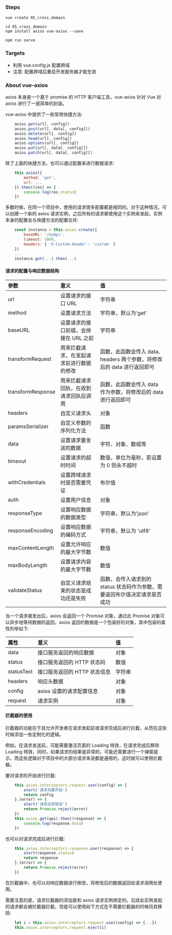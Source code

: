 
### Steps

```
vue create 05_cross_domain
```

```
cd 05_cross_domain
npm install axios vue-axios --save
```

```
npm run serve
```

### Targets

- 利用 vue.config.js 配置跨域
- 注意: 配置跨域后重启开发服务器才能生效


### About vue-axios

axios 本身是一个基于 promise 的 HTTP 客户端工具，vue-axios 针对 Vue 对 axios 进行了一层简单的封装。

vue-axios 中提供了一些常用快捷方法:
```js
    axios.get(url[, config])
    axios.post(url[, data[, config]])
    axios.delete(url[, config])
    axios.head(url[, config])
    axios.options(url[, config])
    axios.put(url[, data[, config]])
    axios.patch(url[, data[, config]])
```

除了上面的快捷方法，也可以通过配置来进行数据请求:
```js
    this.axios({
        method: 'get',
        url: ...
    }).then((res) => {
        console.log(res.status)
    })
```

多数时候，在同一个项目中，使用的请求很多配置都是相同的。对于这种情况，可以创建一个新的 axios 请求实例，之后所有的请求都使用这个实例来发起，实例本身的配置会与快捷方法的配置合并:
```js
    const instance = this.axios.create({
        baseURL: '/myApi',
        timeout: 1000,
        headers: { 'X-Custom-Header': 'custom' }
    })
    ...
    instance.get(...).then(...)
```

#### 请求的配置与响应数据结构

| 参数 | 意义 | 值 |
|:----|:-----|:---|
| url | 设置请求的接口 URL | 字符串 |
| method | 设置请求方法 | 字符串，默认为'get' |
| baseURL | 设置请求的接口前缀，会拼接在 URL 之前 | 字符串 |
| transformRequest | 用来拦截请求，在发起请求前进行数据的修改 | 函数，此函数会传入 data、headers 两个参数，将修改后的 data 进行返回即可 |
| transformResponse | 用来拦截请求回执，在收到请求回执后调用 | 函数，此函数会传入 data 作为参数，将修改后的 data 进行返回即可 |
| headers | 自定义请求头 | 对象 |
| paramsSerializer | 自定义参数的序列化方法 | 函数 |
| data | 设置请求要发送的数据 | 字符、对象、数组等 |
| timeout | 设置请求的超时时间 | 数值，单位为毫秒，若设置为 0 则永不超时 |
| withCredentials | 设置跨域请求时是否需要凭证 | 布尔值 |
| auth | 设置用户信息 | 对象 |
| responseType | 设置响应数据的数据类型 | 字符串，默认为'json' |
| responseEncoding | 设置响应数据的编码方式 | 字符串，默认为 'utf8' |
| maxContentLength | 设置允许响应的最大字节数 | 数值 |
| maxBodyLength | 设置请求内容的最大字节数 | 数值 |
| validateStatus | 自定义请求结束的状态是成功还是失败 | 函数，会传入请求到的 status 状态码作为参数，需要返回布尔值决定请求是否成功 |

当一个请求被发出后，axios 会返回一个 Promise 对象，通过此 Promise 对象可以异步地等待数据的返回，axios 返回的数据是一个包装好的对象，其中包装的属性列举如下:

| 属性 | 意义 | 值 |
|:----|:-----|:---|
| data | 接口服务返回的响应数据 | 对象 |
| status | 接口服务返回的 HTTP 状态码 | 数值 |
| statusText | 接口服务返回的 HTTP 状态信息 | 字符串 |
| headers | 响应头数据 | 对象 |
| config | axios 设置的请求配置信息 | 对象 |
| request | 请求实例 | 对象 |

#### 拦截器的使用

拦截器的功能在于其允许开发者在请求发起前或请求完成后进行拦截，从而在这些时候添加一些定制化的逻辑。

例如，在请求发送前，可能需要激活页面的 Loading 特效，在请求完成后移除 Loading 特效，同时，如果请求的结果是异常的，可能还需要进行一个弹窗提示，而这些逻辑对于项目中的大部分请求来说都是通用的，这时就可以使用拦截器。

要对请求的开始进行拦截:
```js
    this.axios.interceptors.request.use((config) => {
        alert('请求将要开始')
        return config
    },(error) => {
        alert('请求出现错误')
        return Promise.reject(error)
    })
    this.axios.get(api).then((response) => {
        console.log(response.data)
    })
```

也可以对请求完成后进行拦截:
```js
    this.axios.interceptors.response.use((response) => {
        alert(response.status)
        return response
    },(error) => {
        return Promise.reject(error)
    })
```
在拦截器中，也可以对响应数据进行修改，将修改后的数据返回给请求调用处使用。

需要注意的是，请求拦截器的添加是和 axios 请求实例绑定的，后续此实例发起的请求都会被拦截器拦截，但是可以使用如下方式在不需要拦截器的时候将其移除:
```js
    let i = this.axios.interceptors.request.use((config) => {...})
    this.axios.interceptors.request.eject(i)
```
